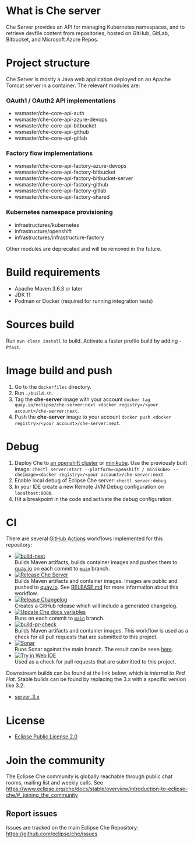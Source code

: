 # What is Che server
Che Server provides an API for managing Kubernetes namespaces, and to retrieve devfile content from repositories,
hosted on GitHub, GitLab, Bitbucket, and Microsoft Azure Repos.

# Project structure
Che Server is mostly a Java web application deployed on an Apache Tomcat server in a container. The relevant modules are:     
### OAuth1 / OAuth2 API implementations
- wsmaster/che-core-api-auth
- wsmaster/che-core-api-azure-devops
- wsmaster/che-core-api-bitbucket
- wsmaster/che-core-api-github
- wsmaster/che-core-api-gitlab
### Factory flow implementations
- wsmaster/che-core-api-factory-azure-devops
- wsmaster/che-core-api-factory-bitbucket
- wsmaster/che-core-api-factory-bitbucket-server
- wsmaster/che-core-api-factory-github
- wsmaster/che-core-api-factory-gitlab
- wsmaster/che-core-api-factory-shared
### Kubernetes namespace provisioning
- infrastructures/kubernetes
- infrastructure/openshift
- infrastructures/infrastructure-factory

Other modules are deprecated and will be removed in the future.

# Build requirements
- Apache Maven 3.6.3 or later
- JDK 11
- Podman or Docker (required for running integration tests)

# Sources build
Run `mvn clean install` to build. Activate a faster profile build by adding `-Pfast`.

# Image build and push
1. Go to the `dockerfiles` directory.
2. Run `./build.sh`.
3. Tag the **che-server** image with your account `docker tag quay.io/eclipse/che-server:next <docker registry>/<your account>/che-server:next`.
4. Push the **che-server** image to your account `docker push <docker registry>/<your account>/che-server:next`.

# Debug
1. Deploy Che to [an openshift cluster](https://www.eclipse.org/che/docs/stable/administration-guide/installing-che-on-openshift-using-cli/) or [minikube](https://www.eclipse.org/che/docs/stable/administration-guide/installing-che-on-minikube/). Use the previously built image: `chectl server:start --platform=<openshift / minikube> --cheimage=<docker registry>/<your account>/che-server:next`  
2. Enable local debug of Eclipse Che server: `chectl server:debug`.
3. In your IDE create a new Remote JVM Debug configuration on `localhost:8000`.
4. Hit a breakpoint in the code and activate the debug configuration.


# CI
There are several [GitHub Actions](https://github.com/eclipse-che/che-server/actions) workflows implemented for this repository:

- [![build-next](https://github.com/eclipse-che/che-server/actions/workflows/next-build.yml/badge.svg)](https://github.com/eclipse-che/che-server/actions/workflows/next-build.yml)  
Builds Maven artifacts, builds container images and pushes them to [quay.io](https://quay.io/organization/eclipse) on each commit to [`main`](https://github.com/eclipse-che/che-server/tree/main) branch.
- [![Release Che Server](https://github.com/eclipse-che/che-server/actions/workflows/release.yml/badge.svg)](https://github.com/eclipse-che/che-server/actions/workflows/release.yml)  
Builds Maven artifacts and container images. Images are public and pushed to [quay.io](https://quay.io/organization/eclipse). See [RELEASE.md](https://github.com/eclipse-che/che-server/blob/master/RELEASE.md) for more information about this workflow.
- [![Release Changelog](https://github.com/eclipse-che/che-server/actions/workflows/release-changelog.yml/badge.svg)](https://github.com/eclipse-che/che-server/actions/workflows/release-changelog.yml)  
Creates a GitHub release which will include a generated changelog.
- [![Update Che docs variables](https://github.com/eclipse-che/che-server/actions/workflows/che-properties-docs-update.yml/badge.svg)](https://github.com/eclipse-che/che-server/actions/workflows/che-properties-docs-update.yml/badge.svg)  
Runs on each commit to [`main`](https://github.com/eclipse-che/che-server/tree/main) branch.
- [![build-pr-check](https://github.com/eclipse-che/che-server/actions/workflows/build-pr-check.yml/badge.svg)](https://github.com/eclipse-che/che-server/actions/workflows/build-pr-check.yml)  
Builds Maven artifacts and container images. This workflow is used as a check for all pull requests that are submitted to this project.
- [![Sonar](https://github.com/eclipse-che/che-server/actions/workflows/sonar.yaml/badge.svg)](https://github.com/eclipse-che/che-server/actions/workflows/sonar.yaml)  
Runs Sonar against the main branch. The result can be seen [here](https://sonarcloud.io/dashboard?id=org.eclipse.che%3Ache-server).
- [![Try in Web IDE](https://github.com/eclipse-che/che-server/actions/workflows/try-in-web-ide.yaml/badge.svg)](https://github.com/eclipse-che/che-server/actions/workflows/try-in-web-ide.yaml)  
Used as a check for pull requests that are submitted to this project. 

Downstream builds can be found at the link below, which is _internal to Red Hat_. Stable builds can be found by replacing the 3.x with a specific version like 3.2. 

- [server_3.x](https://main-jenkins-csb-crwqe.apps.ocp-c1.prod.psi.redhat.com/job/DS_CI/job/server_3.x/)

# License

- [Eclipse Public License 2.0](LICENSE)

# Join the community

The Eclipse Che community is globally reachable through public chat rooms, mailing list and weekly calls.
See https://www.eclipse.org/che/docs/stable/overview/introduction-to-eclipse-che/#_joining_the_community

## Report issues

Issues are tracked on the main Eclipse Che Repository: https://github.com/eclipse/che/issues
